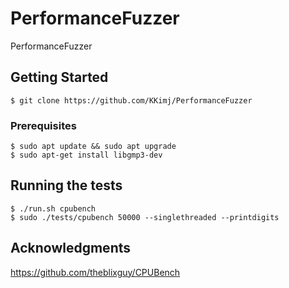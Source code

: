 # PerformanceFuzzer
PerformanceFuzzer

## Getting Started
```
$ git clone https://github.com/KKimj/PerformanceFuzzer
```

### Prerequisites
```
$ sudo apt update && sudo apt upgrade
$ sudo apt-get install libgmp3-dev
```

## Running the tests
```
$ ./run.sh cpubench
$ sudo ./tests/cpubench 50000 --singlethreaded --printdigits

```

## Acknowledgments
https://github.com/theblixguy/CPUBench
